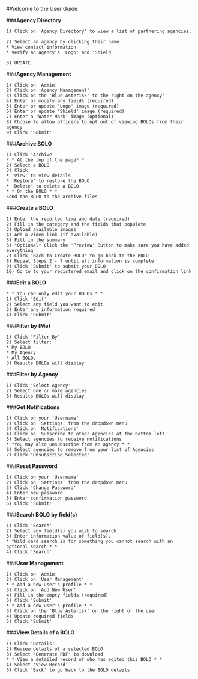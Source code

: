 #Welcome to the User Guide

###<b>Agency Directory</b>

<pre><code>1) Click on 'Agency Directory' to view a list of partnering agencies.&nbsp;<div><br></div><div>2) Select an agency by clicking their name
* View contact information
* Verify an agency's 'Logo' and 'Shield<div><br></div><div>3) UPDATE.</div></div></pre></code>

###<b>Agency Management</b>

<pre><code>1) Click on 'Admin'
2) Click on 'Agency Management'
3) Click on the 'Blue Asterisk' to the right on the agency'
4) Enter or modify any fields (required)
5) Enter or update 'Logo' image (required)
6) Enter or update 'Shield' image (required)
7) Enter a 'Water Mark' image (optional)
8) Choose to allow officers to opt out of viewing BOLOs from their agency
9) Click 'Submit'</pre></code>

###<b>Archive BOLO</b>

<pre><code>1) Click 'Archive
* * At the top of the page* *
2) Select a BOLO
3) Click:
* 'View' to view details
* 'Restore' to restore the BOLO
* 'Delete' to delete a BOLO
* * On the BOLO * *
Send the BOLO to the archive files</pre></code>

###<b>Create a BOLO</b>

<pre><code>1) Enter the reported time and date (required)
2) Fill in the category and the fields that populate
3) Upload available images
4) Add a video link (if available)
5) Fill in the summary
6) *Optional* Click the 'Preview' Button to make sure you have added everything
7) Click 'Back to Create BOLO' to go back to the BOLO
8) Repeat Steps 2 - 7 until all information is complete
9) Click 'Submit' to submit your BOLO
10) Go to to your registered email and click on the confirmation link</pre></code>

###<b>Edit a BOLO</b>

<pre><code>* * You can only edit your BOLOs * *
1) Click 'Edit'
2) Select any field you want to edit
3) Enter any information required
4) Click 'Submit'</pre></code>

###<b>Filter by (Me)</b>

<pre><code>1) Click 'Filter By'
2) Select filter:
* My BOLO
* My Agency
* All BOLOs
3) Results BOLOs will display</pre></code>

###<b>Filter by Agency</b>

<pre><code>1) Click 'Select Agency'
2) Select one or more agencies
3) Results BOLOs will display</pre></code>

###<b>Get Notifications</b>

<pre><code>1) Click on your 'Username'
2) Click on 'Settings' from the dropdown menu
3) Click on 'Notifications'
4) Click on 'Subscribe to other Agencies at the bottom left'
5) Select agencies to receive notifications
* *You may also unsubscribe from an agency * *
6) Select agencies to remove from your list of Agencies
7) Click 'Unsubscribe Selected'</pre></code>

###<b>Reset Password</b>

<pre><code>1) Click on your 'Username'
2) Click on 'Settings' from the dropdown menu
3) Click 'Change Password'
4) Enter new password
5) Enter confirmation password
6) Click 'Submit'</pre></code>

###<b>Search BOLO by field(s)</b>

<pre><code>1) Click 'Search'
2) Select any field(s) you wish to search.
3) Enter information value of field(s).
* *Wild card search is for something you cannot search with an optional search * *
4) Click 'Search'</pre></code>

###<b>User Management</b>

<pre><code>1) Click on 'Admin'
2) Click on 'User Management'
* * Add a new user's profile * *
3) Click on 'Add New User'
4) Fill in the empty fields (required)
5) Click 'Submit'
* * Add a new user's profile * *
3) Click on the 'Blue Asterisk' on the right of the user
4) Update required fields
5) Click 'Submit'</pre></code>

###<b>View Details of a BOLO</b>

<pre><code>1) Click 'Details'
2) Review details of a selected BOLO
3) Select 'Generate PDF' to download
* * View a detailed record of who has edited this BOLO * *
4) Select 'View Record'
5) Click 'Back' to go back to the BOLO details</pre></code>